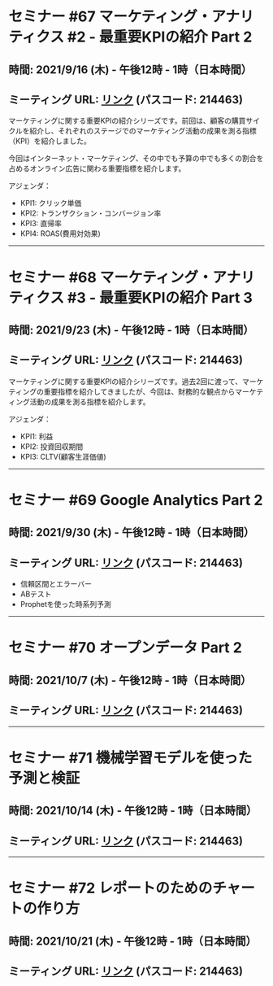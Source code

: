 # セミナー #67 マーケティング・アナリティクス #2 - 最重要KPIの紹介 Part 2

## 時間: 2021/9/16 (木) - 午後12時 - 1時（日本時間）

## ミーティング URL: [リンク](https://us02web.zoom.us/j/331585134?pwd=VGVyeXBRWjFMT2hESFdhSU45Z2d0dz09) (パスコード: 214463)

マーケティングに関する重要KPIの紹介シリーズです。前回は、顧客の購買サイクルを紹介し、それぞれのステージでのマーケティング活動の成果を測る指標（KPI）を紹介しました。

今回はインターネット・マーケティング、その中でも予算の中でも多くの割合を占めるオンライン広告に関わる重要指標を紹介します。

アジェンダ：
- KPI1: クリック単価
- KPI2: トランザクション・コンバージョン率
- KPI3: 直帰率
- KPI4: ROAS(費用対効果)

---

# セミナー #68 マーケティング・アナリティクス #3 - 最重要KPIの紹介 Part 3

## 時間: 2021/9/23 (木) - 午後12時 - 1時（日本時間）

## ミーティング URL: [リンク](https://us02web.zoom.us/j/331585134?pwd=VGVyeXBRWjFMT2hESFdhSU45Z2d0dz09) (パスコード: 214463)

マーケティングに関する重要KPIの紹介シリーズです。過去2回に渡って、マーケティングの重要指標を紹介してきましたが、今回は、財務的な観点からマーケティング活動の成果を測る指標を紹介します。

アジェンダ：

- KPI1: 利益
- KPI2: 投資回収期間
- KPI3: CLTV(顧客生涯価値)

---

# セミナー #69 Google Analytics Part 2

## 時間: 2021/9/30 (木) - 午後12時 - 1時（日本時間）

## ミーティング URL: [リンク](https://us02web.zoom.us/j/331585134?pwd=VGVyeXBRWjFMT2hESFdhSU45Z2d0dz09) (パスコード: 214463)

- 信頼区間とエラーバー
- ABテスト
- Prophetを使った時系列予測

---

# セミナー #70 オープンデータ Part 2

## 時間: 2021/10/7 (木) - 午後12時 - 1時（日本時間）

## ミーティング URL: [リンク](https://us02web.zoom.us/j/331585134?pwd=VGVyeXBRWjFMT2hESFdhSU45Z2d0dz09) (パスコード: 214463)

---

# セミナー #71 機械学習モデルを使った予測と検証

## 時間: 2021/10/14 (木) - 午後12時 - 1時（日本時間）

## ミーティング URL: [リンク](https://us02web.zoom.us/j/331585134?pwd=VGVyeXBRWjFMT2hESFdhSU45Z2d0dz09) (パスコード: 214463)




---

# セミナー #72 レポートのためのチャートの作り方

## 時間: 2021/10/21 (木) - 午後12時 - 1時（日本時間）

## ミーティング URL: [リンク](https://us02web.zoom.us/j/331585134?pwd=VGVyeXBRWjFMT2hESFdhSU45Z2d0dz09) (パスコード: 214463)
